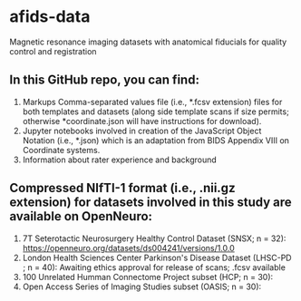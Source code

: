 # afids-data 
Magnetic resonance imaging datasets with anatomical fiducials for quality control and registration

## In this GitHub repo, you can find: 

1) Markups Comma-separated values file (i.e., *.fcsv extension) files for both templates and datasets (along side template scans if size permits; otherwise *coordinate.json will have instructions for download). 
2) Jupyter notebooks involved in creation of the JavaScript Object Notation (i.e., *.json) which is an adaptation from BIDS Appendix VIII on Coordinate systems.  
3) Information about rater experience and background 

## Compressed NIfTI-1 format (i.e., .nii.gz extension) for datasets involved in this study are available on OpenNeuro: 

1) 7T Seterotactic Neurosurgery Healthy Control Dataset (SNSX; n = 32): https://openneuro.org/datasets/ds004241/versions/1.0.0
2) London Health Sciences Center Parkinson's Disease Dataset (LHSC-PD ; n = 40): Awaiting ethics approval for release of scans; .fcsv available    
3) 100 Unrelated Humman Connectome Project subset (HCP; n = 30): 
4) Open Access Series of Imaging Studies subset (OASIS; n = 30):
